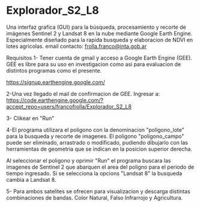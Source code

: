 # Explorador_S2_L8
Una interfaz grafica (GUI) para la búsqueda, procesamiento y recorte de imágenes Sentinel 2 y Landsat 8 en la nube mediante Google Earth Engine. Especialmente diseñado para la rapida busqueda y elaboracion de NDVI en lotes agricolas.
email contacto: frolla.franco@inta.gob.ar

Requisitos
1- Tener cuenta de gmail y acceso a Google Earth Engine (GEE). GEE es libre para su uso en investigacion como asi para evaluacion de distintos programas como el presente. 

https://signup.earthengine.google.com/

2-Una vez llegado el mail de confirmacion de GEE. Ingresar a:
https://code.earthengine.google.com/?accept_repo=users/francofrolla/Explorador_S2_L8

3- Clikear en "Run"

4-El programa utilizara el poligono con la denominacion "poligono_lote" para la busqueda y recorte de imagenes. El poligono "poligono_campo" puede ser eliminado, arrastrado o modificado, pudiendo dibujarlo con las herramientas de geometria que se indican en la posicion superior derecha.

Al seleccionar el poligono y oprimir "Run" el programa buscara las imagenes de Sentinel 2 que abarquen el area del poligno para el periodo de tiempo ingresado. Si se selecciona la opcions "Landsat 8" la busqueda cambia a Landsat 8.

5- Para ambos satelites se ofrecen para visualizacion y descarga distintas combinaciones de bandas. Color Natural, Falso Infrarrojo y Agricultura.

